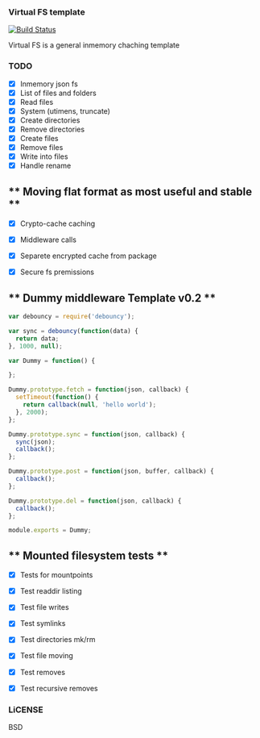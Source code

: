 ### Virtual FS template

[![Build Status](https://travis-ci.org/b37t1td/virtualfs-template.svg?branch=master)](https://travis-ci.org/b37t1td/virtualfs-template)


Virtual FS is a general inmemory chaching template


### TODO

  - [x] Inmemory json fs
  - [x] List of files and folders
  - [x] Read files
  - [x] System (utimens, truncate)
  - [x] Create directories
  - [x] Remove directories
  - [x] Create files
  - [x] Remove files
  - [x] Write into files
  - [x] Handle rename

  ** Moving flat format as most useful and stable **
------------------------------------

  - [x] Crypto-cache caching
  - [x] Middleware calls 
  - [x] Separete encrypted cache from package
  - [x] Secure fs premissions


  ** Dummy middleware Template v0.2 **
------------------------------------
```js
var debouncy = require('debouncy');

var sync = debouncy(function(data) {
  return data;
}, 1000, null);

var Dummy = function() {

};

Dummy.prototype.fetch = function(json, callback) {
  setTimeout(function() {
    return callback(null, 'hello world');
  }, 2000);
};

Dummy.prototype.sync = function(json, callback) {
  sync(json);
  callback();
};

Dummy.prototype.post = function(json, buffer, callback) {
  callback();
};

Dummy.prototype.del = function(json, callback) {
  callback();
};

module.exports = Dummy;
```

  ** Mounted filesystem tests **
-----------------------------------
  - [x] Tests for mountpoints
  - [x] Test readdir listing
  - [x] Test file writes
  - [x] Test symlinks
  - [x] Test directories mk/rm
  - [x] Test file moving
  - [x] Test removes
  - [x] Test recursive removes


### LiCENSE

BSD
